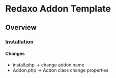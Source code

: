 # Redaxo Addon Template

## Overview

### Installation

#### Changes

- install.php -> change addon name
- Addon.php -> Addon class change properties
